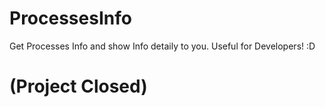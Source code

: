 # ProcessesInfo
Get Processes Info and show Info detaily to you. Useful for Developers! :D
# (Project Closed)
